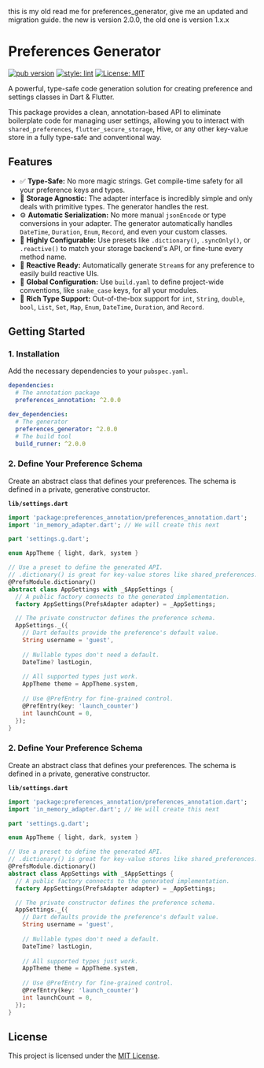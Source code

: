 this is my old read me for preferences_generator, give me an updated and migration guide. the new is version 2.0.0, the old one is version 1.x.x

# Preferences Generator

[![pub version][pub_badge]][pub_link]
[![style: lint][lint_badge]][lint_link]
[![License: MIT][license_badge]][license_link]

A powerful, type-safe code generation solution for creating preference and settings classes in Dart 
& Flutter.

This package provides a clean, annotation-based API to eliminate boilerplate code for managing user 
settings, allowing you to interact with `shared_preferences`, `flutter_secure_storage`, Hive, or 
any other key-value store in a fully type-safe and conventional way.

## Features

- ✅ **Type-Safe:** No more magic strings. Get compile-time safety for all your preference keys and 
types.
- 🧱 **Storage Agnostic:** The adapter interface is incredibly simple and only deals with primitive 
types. The generator handles the rest.
- ⚙️ **Automatic Serialization:** No more manual `jsonEncode` or type conversions in your adapter. 
The generator automatically handles `DateTime`, `Duration`, `Enum`, `Record`, and even your custom classes.
- 🚀 **Highly Configurable:** Use presets like `.dictionary()`, `.syncOnly()`, or `.reactive()` to match your storage backend's API, or fine-tune every method name.
- 🌊 **Reactive Ready:** Automatically generate `Stream`s for any preference to easily build reactive UIs.
- 🔧 **Global Configuration:** Use `build.yaml` to define project-wide conventions, like `snake_case` keys, for all your modules.
- 🎯 **Rich Type Support:** Out-of-the-box support for `int`, `String`, `double`, `bool`, `List`, `Set`, `Map`, `Enum`, `DateTime`, `Duration`, and `Record`.

## Getting Started

### 1. Installation

Add the necessary dependencies to your `pubspec.yaml`.

```yaml
dependencies:
  # The annotation package
  preferences_annotation: ^2.0.0

dev_dependencies:
  # The generator
  preferences_generator: ^2.0.0
  # The build tool
  build_runner: ^2.0.0
```

### 2. Define Your Preference Schema

Create an abstract class that defines your preferences. The schema is defined in a private, generative constructor.

**`lib/settings.dart`**
```dart
import 'package:preferences_annotation/preferences_annotation.dart';
import 'in_memory_adapter.dart'; // We will create this next

part 'settings.g.dart';

enum AppTheme { light, dark, system }

// Use a preset to define the generated API.
// .dictionary() is great for key-value stores like shared_preferences.
@PrefsModule.dictionary()
abstract class AppSettings with _$AppSettings {
  // A public factory connects to the generated implementation.
  factory AppSettings(PrefsAdapter adapter) = _AppSettings;

  // The private constructor defines the preference schema.
  AppSettings._({
    // Dart defaults provide the preference's default value.
    String username = 'guest',
    
    // Nullable types don't need a default.
    DateTime? lastLogin,
    
    // All supported types just work.
    AppTheme theme = AppTheme.system,
    
    // Use @PrefEntry for fine-grained control.
    @PrefEntry(key: 'launch_counter')
    int launchCount = 0,
  });
}
```

### 2. Define Your Preference Schema

Create an abstract class that defines your preferences. The schema is defined in a private, generative constructor.

**`lib/settings.dart`**
```dart
import 'package:preferences_annotation/preferences_annotation.dart';
import 'in_memory_adapter.dart'; // We will create this next

part 'settings.g.dart';

enum AppTheme { light, dark, system }

// Use a preset to define the generated API.
// .dictionary() is great for key-value stores like shared_preferences.
@PrefsModule.dictionary()
abstract class AppSettings with _$AppSettings {
  // A public factory connects to the generated implementation.
  factory AppSettings(PrefsAdapter adapter) = _AppSettings;

  // The private constructor defines the preference schema.
  AppSettings._({
    // Dart defaults provide the preference's default value.
    String username = 'guest',
    
    // Nullable types don't need a default.
    DateTime? lastLogin,
    
    // All supported types just work.
    AppTheme theme = AppTheme.system,
    
    // Use @PrefEntry for fine-grained control.
    @PrefEntry(key: 'launch_counter')
    int launchCount = 0,
  });
}
```

## License

This project is licensed under the [MIT License][license_link].

[pub_badge]: https://img.shields.io/pub/v/preferences_generator.svg

[pub_link]: https://pub.dev/packages/preferences_generator

[lint_badge]: https://img.shields.io/badge/style-lint-40c4ff.svg

[lint_link]: https://pub.dev/packages/lint

[license_badge]: https://img.shields.io/badge/license-MIT-blue.svg

[license_link]: https://opensource.org/licenses/MIT

[examples_link]: ../../examples
